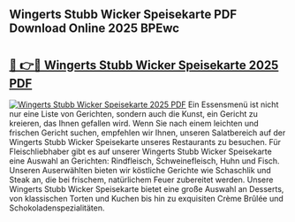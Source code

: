 ## Wingerts Stubb Wicker Speisekarte PDF Download Online 2025 BPEwc

# <h2><a href="http://gcaoafc.nevu.top/?p=Wingerts+Stubb+Wicker+Speisekarte">🔗 👉🔴 Wingerts Stubb Wicker Speisekarte 2025 PDF</a></h2>

[![Wingerts Stubb Wicker Speisekarte 2025 PDF](https://i.imgur.com/dBaPXMq.png)](http://gcaoafc.nevu.top/?p=Wingerts+Stubb+Wicker+Speisekarte)
Ein Essensmenü ist nicht nur eine Liste von Gerichten, sondern auch die Kunst, ein Gericht zu kreieren, das Ihnen gefallen wird. Wenn Sie nach einem leichten und frischen Gericht suchen, empfehlen wir Ihnen, unseren Salatbereich auf der Wingerts Stubb Wicker Speisekarte unseres Restaurants zu besuchen. Für Fleischliebhaber gibt es auf unserer Wingerts Stubb Wicker Speisekarte eine Auswahl an Gerichten: Rindfleisch, Schweinefleisch, Huhn und Fisch. Unseren Auserwählten bieten wir köstliche Gerichte wie Schaschlik und Steak an, die bei frischem, natürlichem Feuer zubereitet werden. Unsere Wingerts Stubb Wicker Speisekarte bietet eine große Auswahl an Desserts, von klassischen Torten und Kuchen bis hin zu exquisiten Crème Brûlée und Schokoladenspezialitäten.
